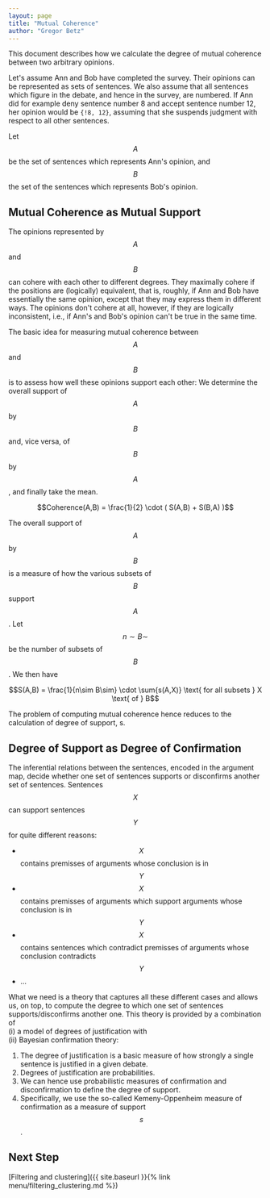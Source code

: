 ```yaml
---
layout: page
title: "Mutual Coherence"
author: "Gregor Betz"
---
```


<!--
  This chapter on mutual coherence is part of the OPMAP-ZKM documentation
  Gregor Betz
-->


<!--OpMAP visualizes multiple opinions as a geographic map. A location in this map represents a particular opinion, and the distance between two locations signifies the extent to which the corresponding opinions cohere with each other. The closer two opinion points in the map, the better they fit together.-->

This document describes how we calculate the degree of mutual coherence between two arbitrary opinions.
<!-- ## Opinions as Sets of Sentences -->

Let's assume Ann and Bob have completed the survey. Their opinions can be represented as sets of sentences. We also assume that all sentences which figure in the debate, and hence in the survey, are numbered. If Ann did for example deny sentence number 8 and accept sentence number 12, her opinion would be `{!8, 12}`, assuming that she suspends judgment with respect to all other sentences.

Let $$A$$ be the set of sentences which represents Ann's opinion, and $$B$$ the set of the sentences which represents Bob's opinion.


## Mutual Coherence as Mutual Support

The opinions represented by $$A$$ and $$B$$ can cohere with each other to different degrees. They maximally cohere if the positions are (logically) equivalent, that is, roughly, if Ann and Bob have essentially the same opinion, except that they may express them in different ways. The opinions don't cohere at all, however, if they are logically inconsistent, i.e., if Ann's and Bob's opinion can't be true in the same time.

The basic idea for measuring mutual coherence between $$A$$ and $$B$$ is to assess how well these opinions support each other: We determine the overall support of $$A$$ by $$B$$ and, vice versa, of $$B$$ by $$A$$, and finally take the mean.

$$Coherence(A,B) = \frac{1}{2} \cdot ( S(A,B) + S(B,A) )$$

The overall support of $$A$$ by $$B$$ is a measure of how the various subsets of $$B$$ support $$A$$. Let $$n\sim B\sim$$ be the number of subsets of $$B$$. We then have

$$S(A,B) = \frac{1}{n\sim B\sim} \cdot \sum{s(A,X)} \text{ for all subsets } X \text{ of } B$$

The problem of computing mutual coherence hence reduces to the calculation of degree of support, s.


## Degree of Support as Degree of Confirmation

The inferential relations between the sentences, encoded in the argument map, decide whether one set of sentences supports or disconfirms another set of sentences. Sentences $$X$$ can support sentences $$Y$$ for quite different reasons:

- $$X$$ contains premisses of arguments whose conclusion is in $$Y$$
- $$X$$ contains premisses of arguments which support arguments whose conclusion is in $$Y$$
- $$X$$ contains sentences which contradict premisses of arguments whose conclusion contradicts $$Y$$
- ...

What we need is a theory that captures all these different cases and allows us, on top, to compute the degree to which one set of sentences supports/disconfirms another one. This theory is provided by a combination of <br>
(i) a model of degrees of justification with<br>
(ii) Bayesian confirmation theory:

1. The degree of justification is a basic measure of how strongly a single sentence is justified in a given debate.
2. Degrees of justification are probabilities.
3. We can hence use probabilistic measures of confirmation and disconfirmation to define the degree of support.
4. Specifically, we use the so-called Kemeny-Oppenheim measure of confirmation as a measure of support $$s$$.

<!--
## Additional Resources

- mutualcoherence.nb -- A Mathematica Notebook which formally defines and applies our measure of mutual coherence.
- mutualcoherence.pdf -- PDF version.
-->

## Next Step

[Filtering and clustering]({{ site.baseurl }}{% link menu/filtering_clustering.md %})
